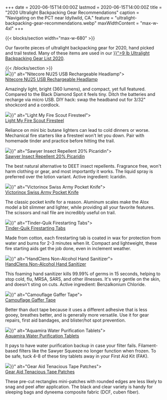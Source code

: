 +++
date = 2020-06-15T14:00:00Z
lastmod = 2020-06-15T14:00:00Z
title = "2020 Ultralight Backpacking Gear Recommendations"
caption = "Navigating on the PCT near Idyllwild, CA."
feature = "ultralight-backpacking-gear-recommendations.webp"
maxWidthContent = "max-w-4xl"
+++

{{< blocks/section width="max-w-680" >}}
<p class="lead">Our favorite pieces of ultralight backpacking gear for 2020, hand picked and trail tested. Many of these items are used in our <a class="link" href="{{< relref "ultralight-backpacking-gear-list" >}}">9 lb Ultralight Backpacking Gear List 2020</a>.</p>
{{< /blocks/section >}}

<div class="flex flex-wrap justify-between">
  <div class="card">
    <img src="{{< cdn-url "gear-recommendations/nitecore-nu25-rechargeable-headlamp.jpg" >}}" alt="Nitecore NU25 USB Rechargeable Headlamp">
    <div class="px-6 py-4">
      <div class="text-xl">
        <a class="link stretched-link" rel="nofollow" href="https://www.amazon.com/dp/B0785TM5SX/?tag=ltrl-20">Nitecore NU25 USB Rechargeable Headlamp</a>
      </div>
      <p class="text-gray-700 text-base mt-2">Amazingly light, bright (360 lumens), and compact, yet full featured. Compared to the Black Diamond Spot it feels tiny. Ditch the batteries and recharge via micro USB. DIY hack: swap the headband out for 3/32" shockcord and a cordlock.</p>
    </div>
  </div>

  <div class="card">
    <img src="{{< cdn-url "gear-recommendations/light-my-fire-scout-firesteel.jpg" >}}" alt="Light My Fire Scout Firesteel">
    <div class="px-6 py-4">
      <div class="text-xl">
        <a class="link stretched-link" rel="nofollow" href="https://www.amazon.com/dp/B00440VJMU/?tag=ltrl-20">Light My Fire Scout Firesteel</a>
      </div>
      <p class="text-gray-700 text-base mt-2">Reliance on mini bic butane lighters can lead to cold dinners or worse. Mechanical fire starters like a firesteel won't let you down. Pair with homemade tinder and practice before hitting the trail.</p>
    </div>
  </div>

  <div class="card">
    <img src="{{< cdn-url "gear-recommendations/sawyer-insect-repellent-picaridin.jpg" >}}" alt="Sawyer Insect Repellent 20% Picaridin">
    <div class="px-6 py-4">
      <div class="text-xl">
        <a class="link stretched-link" rel="nofollow" href="https://www.amazon.com/dp/B002CMOM3U/?tag=ltrl-20">Sawyer Insect Repellent 20% Picaridin</a>
      </div>
      <p class="text-gray-700 text-base mt-2">The best natural alternative to DEET insect repellents. Fragrance free, won't harm clothing or gear, and most importantly it works. The liquid spray is preferred over the lotion variant. Active ingredient: Icaridin.</p>
    </div>
  </div>

  <div class="card">
    <img src="{{< cdn-url "gear-recommendations/victorinox-swiss-army-pocket-knife.jpg" >}}" alt="Victorinox Swiss Army Pocket Knife">
    <div class="px-6 py-4">
      <div class="text-xl">
        <a class="link stretched-link" rel="nofollow" href="https://www.amazon.com/dp/B0014YK236/?tag=ltrl-20">Victorinox Swiss Army Pocket Knife</a>
      </div>
      <p class="text-gray-700 text-base mt-2">The classic pocket knife for a reason. Aluminum scales make the Alox model a bit slimmer and lighter, while providing all your favorite features. The scissors and nail file are incredibly useful on trail.</p>
    </div>
  </div>

  <div class="card">
    <img src="{{< cdn-url "gear-recommendations/tinder-quik-firestarting-tabs.jpg" >}}" alt="Tinder-Quik Firestarting Tabs">
    <div class="px-6 py-4">
      <div class="text-xl">
        <a class="link stretched-link" rel="nofollow" href="https://www.amazon.com/dp/B00US31V20/?tag=ltrl-20">Tinder-Quik Firestarting Tabs</a>
      </div>
      <p class="text-gray-700 text-base mt-2">Made from cotton, each firestarting tab is coated in wax for protection from water and burns for 2-3 minutes when lit. Compact and lightweight, these fire starting aids get the job done, even in inclement weather.</p>
    </div>
  </div>

  <div class="card">
    <img src="{{< cdn-url "gear-recommendations/handclens-non-alcohol-hand-sanitizer.jpg" >}}" alt="HandClens Non-Alcohol Hand Sanitizer">
    <div class="px-6 py-4">
      <div class="text-xl">
        <a class="link stretched-link" rel="nofollow" href="https://www.amazon.com/dp/B002MDHMMW/?tag=ltrl-20">HandClens Non-Alcohol Hand Sanitizer</a>
      </div>
      <p class="text-gray-700 text-base mt-2">This foaming hand sanitizer kills 99.99% of germs in 15 seconds, helping to stop cold, flu, MRSA, SARS, and other illnesses. It's very gentle on the skin, and doesn't sting on cuts. Active ingredient: Benzalkonium Chloride.</p>
    </div>
  </div>

  <div class="card">
    <img src="{{< cdn-url "gear-recommendations/camouflage-gaffer-tape.jpg" >}}" alt="Camouflage Gaffer Tape">
    <div class="px-6 py-4">
      <div class="text-xl">
        <a class="link stretched-link" rel="nofollow" href="https://www.amazon.com/dp/B06ZZ6LL74/?tag=ltrl-20">Camouflage Gaffer Tape</a>
      </div>
      <p class="text-gray-700 text-base mt-2">Better than duct tape because it uses a different adhesive that is less gooey, breathes better, and is generally more versatile. Use it for gear repairs, first aid bandages, and blister/hot spot prevention.</p>
    </div>
  </div>

  <div class="card">
    <img src="{{< cdn-url "gear-recommendations/aquamira-water-purification-tablets.jpg" >}}" alt="Aquamira Water Purification Tablets">
    <div class="px-6 py-4">
      <div class="text-xl">
        <a class="link stretched-link" rel="nofollow" href="https://www.amazon.com/dp/B0016A8ODI/?tag=ltrl-20">Aquamira Water Purification Tablets</a>
      </div>
      <p class="text-gray-700 text-base mt-2">It pays to have water purification backup in case your filter fails. Filament-based filters like the Sawyer Squeeze no longer function when frozen. To be safe, tuck 4-8 of these tiny tablets away in your First Aid Kit (FAK).</p>
    </div>
  </div>

  <div class="card">
    <img src="{{< cdn-url "gear-recommendations/gear-aid-tenacious-tape-patches.jpg" >}}" alt="Gear Aid Tenacious Tape Patches">
    <div class="px-6 py-4">
      <div class="text-xl">
        <a class="link stretched-link" rel="nofollow" href="https://www.amazon.com/dp/B00UTK466U/?tag=ltrl-20">Gear Aid Tenacious Tape Patches</a>
      </div>
      <p class="text-gray-700 text-base mt-2">These pre-cut rectangles mini-patches with rounded edges are less likely to snag and peel after application. The black and clear variety is handy for sleeping bags and dyneema composite fabric (DCF, cuben fiber).</p>
    </div>
  </div>
</div>
